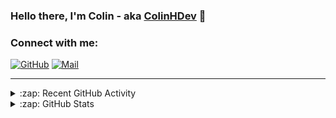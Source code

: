### Hello there, I'm Colin - aka [ColinHDev](https://github.com/ColinHDev) 👋

### Connect with me:

<a href="https://github.com/ColinHDev"><img src="https://img.icons8.com/bubbles/60/000000/github.png" alt="GitHub"/></a>
<a href="mailto:colinheidfeld@gmail.com"><img src="https://img.icons8.com/bubbles/60/000000/gmail-new.png" alt="Mail"/></a>


---


<details>
  <summary>:zap: Recent GitHub Activity</summary>

<!--START_SECTION:activity-->
1. 🎉 Merged PR [#1970](https://github.com/OpenEnergyPlatform/ontology/pull/1970) in [OpenEnergyPlatform/ontology](https://github.com/OpenEnergyPlatform/ontology)
2. 🗣 Commented on [#1962](https://github.com/OpenEnergyPlatform/ontology/issues/1962#issuecomment-2481756756) in [OpenEnergyPlatform/ontology](https://github.com/OpenEnergyPlatform/ontology)
3. 💪 Opened PR [#1970](https://github.com/OpenEnergyPlatform/ontology/pull/1970) in [OpenEnergyPlatform/ontology](https://github.com/OpenEnergyPlatform/ontology)
4. 💪 Opened PR [#1969](https://github.com/OpenEnergyPlatform/ontology/pull/1969) in [OpenEnergyPlatform/ontology](https://github.com/OpenEnergyPlatform/ontology)
5. 🗣 Commented on [#1962](https://github.com/OpenEnergyPlatform/ontology/issues/1962#issuecomment-2467103218) in [OpenEnergyPlatform/ontology](https://github.com/OpenEnergyPlatform/ontology)
6. 🔒 Closed issue [#1934](https://github.com/OpenEnergyPlatform/ontology/issues/1934) in [OpenEnergyPlatform/ontology](https://github.com/OpenEnergyPlatform/ontology)
7. 🎉 Merged PR [#1955](https://github.com/OpenEnergyPlatform/ontology/pull/1955) in [OpenEnergyPlatform/ontology](https://github.com/OpenEnergyPlatform/ontology)
8. 🎉 Merged PR [#1961](https://github.com/OpenEnergyPlatform/ontology/pull/1961) in [OpenEnergyPlatform/ontology](https://github.com/OpenEnergyPlatform/ontology)
9. ❗ Opened issue [#1962](https://github.com/OpenEnergyPlatform/ontology/issues/1962) in [OpenEnergyPlatform/ontology](https://github.com/OpenEnergyPlatform/ontology)
10. 🎉 Merged PR [#1956](https://github.com/OpenEnergyPlatform/ontology/pull/1956) in [OpenEnergyPlatform/ontology](https://github.com/OpenEnergyPlatform/ontology)
<!--END_SECTION:activity-->

</details>

<details>
  <summary>:zap: GitHub Stats</summary>

  <img alt="ColinHDev's GitHub Stats" src="https://github-readme-stats.vercel.app/api?username=ColinHDev&theme=dark&count_private=true&show_icons=true&hide_rank=true&include_all_commits=true" />
  <img alt="ColinHDev's GitHub Stats" src="https://github-readme-stats.vercel.app/api/top-langs/?username=ColinHDev&theme=dark&show_icons=true" />
  <img alt="ColinHDev's GitHub Stats" src="https://github-profile-trophy.vercel.app/?username=ColinHDev&theme=darkhub" />

</details>

